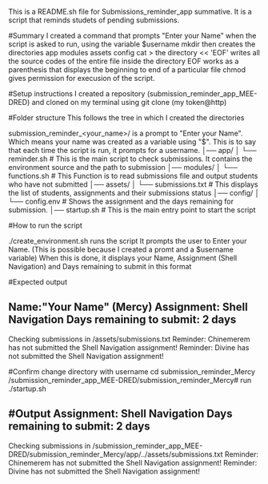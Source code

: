 This is a README.sh file for Submissions_reminder_app summative.
It is a script that reminds studets of pending submissions.

#Summary 
I created a command that prompts "Enter your Name" when the script is asked to run, using the  variable $username 
mkdir then creates the directories app modules assets config 
cat > the directory << 'EOF' writes all the source codes of the entire file inside the directory
EOF works as a parenthesis that displays the beginning to end of a particular file
chmod gives permission for execusion of the script.

#Setup instructions
I created a repository (submission_reminder_app_MEE-DRED) and cloned on my terminal using git clone (my token@http)

#Folder structure 
This follows the tree in which I created the directories

submission_reminder_<your_name>/ is a prompt to "Enter your Name". Which means your name was created as a variable using "$". This is to say that each time the script is run, it prompts for a username.
│── app/
│   └── reminder.sh      # This is the main script to check submissions. It contains the environment source and the path to submission
│── modules/
│   └── functions.sh     # This  Function is to read submissions file and output students who have not submitted
│── assets/
│   └── submissions.txt  # This displays the list of students, assignments  and their submissions status
│── config/
│   └── config.env       # Shows the assignment and the days remaining for submission.
│── startup.sh           # This is the main entry point to start the script

#How to run the script 

./create_environment.sh  runs the script
It prompts the user to Enter your Name. (This is possible because I created a promt and a $username variable)
When this is done, it displays your Name, Assignment (Shell Navigation) and Days remaining to submit in this format

#Expected output

Name:"Your Name" (Mercy)
Assignment: Shell Navigation
Days remaining to submit: 2 days
--------------------------------------------
Checking submissions in /assets/submissions.txt
Reminder: Chinemerem has not submitted the Shell Navigation assignment!
Reminder: Divine has not submitted the Shell Navigation assignment!

#Confirm
change directory with username
cd submission_reminder_Mercy
/submission_reminder_app_MEE-DRED/submission_reminder_Mercy#
run  ./startup.sh

#Output
Assignment: Shell Navigation
Days remaining to submit: 2 days
--------------------------------------------
Checking submissions in /submission_reminder_app_MEE-DRED/submission_reminder_Mercy/app/../assets/submissions.txt
Reminder: Chinemerem has not submitted the Shell Navigation assignment!
Reminder: Divine has not submitted the Shell Navigation assignment!
